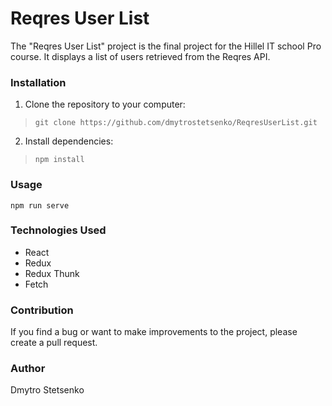 # Reqres User List
The "Reqres User List" project is the final project for the Hillel IT school Pro course. It displays a list of users retrieved from the Reqres API.
### Installation
1. Clone the repository to your computer:
> `git clone https://github.com/dmytrostetsenko/ReqresUserList.git`
2. Install dependencies:
> `npm install`
### Usage
`npm run serve`
### Technologies Used
- React
- Redux
- Redux Thunk
- Fetch
### Contribution
If you find a bug or want to make improvements to the project, please create a pull request.
### Author
Dmytro Stetsenko